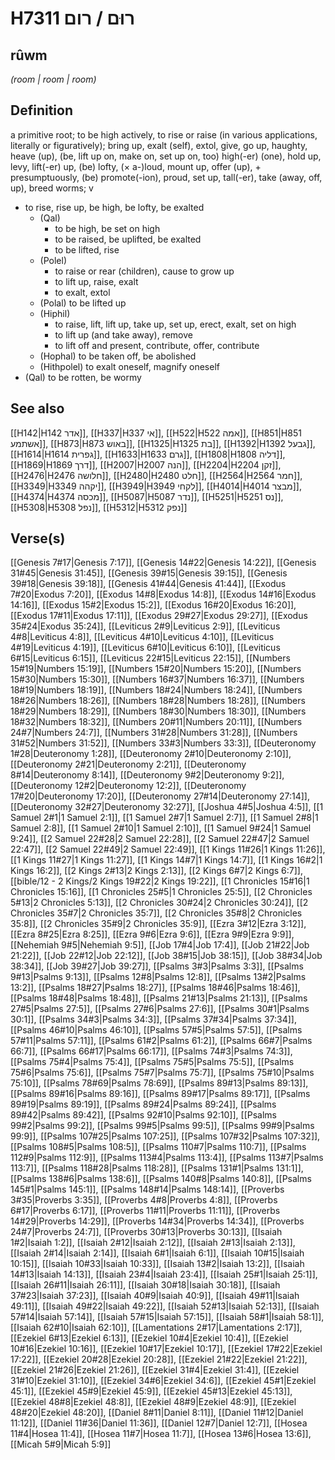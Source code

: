 # H7311 רוּם / רום

## rûwm

_(room | room | room)_

## Definition

a primitive root; to be high actively, to rise or raise (in various applications, literally or figuratively); bring up, exalt (self), extol, give, go up, haughty, heave (up), (be, lift up on, make on, set up on, too) high(-er) (one), hold up, levy, lift(-er) up, (be) lofty, (× a-)loud, mount up, offer (up), + presumptuously, (be) promote(-ion), proud, set up, tall(-er), take (away, off, up), breed worms; v

- to rise, rise up, be high, be lofty, be exalted
  - (Qal)
    - to be high, be set on high
    - to be raised, be uplifted, be exalted
    - to be lifted, rise
  - (Polel)
    - to raise or rear (children), cause to grow up
    - to lift up, raise, exalt
    - to exalt, extol
  - (Polal) to be lifted up
  - (Hiphil)
    - to raise, lift, lift up, take up, set up, erect, exalt, set on high
    - to lift up (and take away), remove
    - to lift off and present, contribute, offer, contribute
  - (Hophal) to be taken off, be abolished
  - (Hithpolel) to exalt oneself, magnify oneself
- (Qal) to be rotten, be wormy

## See also

[[H142|H142 אדר]], [[H337|H337 אי]], [[H522|H522 אמה]], [[H851|H851 אשתמע]], [[H873|H873 באוש]], [[H1325|H1325 בת]], [[H1392|H1392 גבעל]], [[H1614|H1614 גפרית]], [[H1633|H1633 גרם]], [[H1808|H1808 דליה]], [[H1869|H1869 דרך]], [[H2007|H2007 הנה]], [[H2204|H2204 זקן]], [[H2476|H2476 חלושה]], [[H2480|H2480 חלט]], [[H2564|H2564 חמר]], [[H3349|H3349 יקהה]], [[H3949|H3949 לקחי]], [[H4014|H4014 מבצר]], [[H4374|H4374 מכסה]], [[H5087|H5087 נדר]], [[H5251|H5251 נס]], [[H5308|H5308 נפל]], [[H5312|H5312 נפק]]

## Verse(s)

[[Genesis 7#17|Genesis 7:17]], [[Genesis 14#22|Genesis 14:22]], [[Genesis 31#45|Genesis 31:45]], [[Genesis 39#15|Genesis 39:15]], [[Genesis 39#18|Genesis 39:18]], [[Genesis 41#44|Genesis 41:44]], [[Exodus 7#20|Exodus 7:20]], [[Exodus 14#8|Exodus 14:8]], [[Exodus 14#16|Exodus 14:16]], [[Exodus 15#2|Exodus 15:2]], [[Exodus 16#20|Exodus 16:20]], [[Exodus 17#11|Exodus 17:11]], [[Exodus 29#27|Exodus 29:27]], [[Exodus 35#24|Exodus 35:24]], [[Leviticus 2#9|Leviticus 2:9]], [[Leviticus 4#8|Leviticus 4:8]], [[Leviticus 4#10|Leviticus 4:10]], [[Leviticus 4#19|Leviticus 4:19]], [[Leviticus 6#10|Leviticus 6:10]], [[Leviticus 6#15|Leviticus 6:15]], [[Leviticus 22#15|Leviticus 22:15]], [[Numbers 15#19|Numbers 15:19]], [[Numbers 15#20|Numbers 15:20]], [[Numbers 15#30|Numbers 15:30]], [[Numbers 16#37|Numbers 16:37]], [[Numbers 18#19|Numbers 18:19]], [[Numbers 18#24|Numbers 18:24]], [[Numbers 18#26|Numbers 18:26]], [[Numbers 18#28|Numbers 18:28]], [[Numbers 18#29|Numbers 18:29]], [[Numbers 18#30|Numbers 18:30]], [[Numbers 18#32|Numbers 18:32]], [[Numbers 20#11|Numbers 20:11]], [[Numbers 24#7|Numbers 24:7]], [[Numbers 31#28|Numbers 31:28]], [[Numbers 31#52|Numbers 31:52]], [[Numbers 33#3|Numbers 33:3]], [[Deuteronomy 1#28|Deuteronomy 1:28]], [[Deuteronomy 2#10|Deuteronomy 2:10]], [[Deuteronomy 2#21|Deuteronomy 2:21]], [[Deuteronomy 8#14|Deuteronomy 8:14]], [[Deuteronomy 9#2|Deuteronomy 9:2]], [[Deuteronomy 12#2|Deuteronomy 12:2]], [[Deuteronomy 17#20|Deuteronomy 17:20]], [[Deuteronomy 27#14|Deuteronomy 27:14]], [[Deuteronomy 32#27|Deuteronomy 32:27]], [[Joshua 4#5|Joshua 4:5]], [[1 Samuel 2#1|1 Samuel 2:1]], [[1 Samuel 2#7|1 Samuel 2:7]], [[1 Samuel 2#8|1 Samuel 2:8]], [[1 Samuel 2#10|1 Samuel 2:10]], [[1 Samuel 9#24|1 Samuel 9:24]], [[2 Samuel 22#28|2 Samuel 22:28]], [[2 Samuel 22#47|2 Samuel 22:47]], [[2 Samuel 22#49|2 Samuel 22:49]], [[1 Kings 11#26|1 Kings 11:26]], [[1 Kings 11#27|1 Kings 11:27]], [[1 Kings 14#7|1 Kings 14:7]], [[1 Kings 16#2|1 Kings 16:2]], [[2 Kings 2#13|2 Kings 2:13]], [[2 Kings 6#7|2 Kings 6:7]], [[bible/12 - 2 Kings/2 Kings 19#22|2 Kings 19:22]], [[1 Chronicles 15#16|1 Chronicles 15:16]], [[1 Chronicles 25#5|1 Chronicles 25:5]], [[2 Chronicles 5#13|2 Chronicles 5:13]], [[2 Chronicles 30#24|2 Chronicles 30:24]], [[2 Chronicles 35#7|2 Chronicles 35:7]], [[2 Chronicles 35#8|2 Chronicles 35:8]], [[2 Chronicles 35#9|2 Chronicles 35:9]], [[Ezra 3#12|Ezra 3:12]], [[Ezra 8#25|Ezra 8:25]], [[Ezra 9#6|Ezra 9:6]], [[Ezra 9#9|Ezra 9:9]], [[Nehemiah 9#5|Nehemiah 9:5]], [[Job 17#4|Job 17:4]], [[Job 21#22|Job 21:22]], [[Job 22#12|Job 22:12]], [[Job 38#15|Job 38:15]], [[Job 38#34|Job 38:34]], [[Job 39#27|Job 39:27]], [[Psalms 3#3|Psalms 3:3]], [[Psalms 9#13|Psalms 9:13]], [[Psalms 12#8|Psalms 12:8]], [[Psalms 13#2|Psalms 13:2]], [[Psalms 18#27|Psalms 18:27]], [[Psalms 18#46|Psalms 18:46]], [[Psalms 18#48|Psalms 18:48]], [[Psalms 21#13|Psalms 21:13]], [[Psalms 27#5|Psalms 27:5]], [[Psalms 27#6|Psalms 27:6]], [[Psalms 30#1|Psalms 30:1]], [[Psalms 34#3|Psalms 34:3]], [[Psalms 37#34|Psalms 37:34]], [[Psalms 46#10|Psalms 46:10]], [[Psalms 57#5|Psalms 57:5]], [[Psalms 57#11|Psalms 57:11]], [[Psalms 61#2|Psalms 61:2]], [[Psalms 66#7|Psalms 66:7]], [[Psalms 66#17|Psalms 66:17]], [[Psalms 74#3|Psalms 74:3]], [[Psalms 75#4|Psalms 75:4]], [[Psalms 75#5|Psalms 75:5]], [[Psalms 75#6|Psalms 75:6]], [[Psalms 75#7|Psalms 75:7]], [[Psalms 75#10|Psalms 75:10]], [[Psalms 78#69|Psalms 78:69]], [[Psalms 89#13|Psalms 89:13]], [[Psalms 89#16|Psalms 89:16]], [[Psalms 89#17|Psalms 89:17]], [[Psalms 89#19|Psalms 89:19]], [[Psalms 89#24|Psalms 89:24]], [[Psalms 89#42|Psalms 89:42]], [[Psalms 92#10|Psalms 92:10]], [[Psalms 99#2|Psalms 99:2]], [[Psalms 99#5|Psalms 99:5]], [[Psalms 99#9|Psalms 99:9]], [[Psalms 107#25|Psalms 107:25]], [[Psalms 107#32|Psalms 107:32]], [[Psalms 108#5|Psalms 108:5]], [[Psalms 110#7|Psalms 110:7]], [[Psalms 112#9|Psalms 112:9]], [[Psalms 113#4|Psalms 113:4]], [[Psalms 113#7|Psalms 113:7]], [[Psalms 118#28|Psalms 118:28]], [[Psalms 131#1|Psalms 131:1]], [[Psalms 138#6|Psalms 138:6]], [[Psalms 140#8|Psalms 140:8]], [[Psalms 145#1|Psalms 145:1]], [[Psalms 148#14|Psalms 148:14]], [[Proverbs 3#35|Proverbs 3:35]], [[Proverbs 4#8|Proverbs 4:8]], [[Proverbs 6#17|Proverbs 6:17]], [[Proverbs 11#11|Proverbs 11:11]], [[Proverbs 14#29|Proverbs 14:29]], [[Proverbs 14#34|Proverbs 14:34]], [[Proverbs 24#7|Proverbs 24:7]], [[Proverbs 30#13|Proverbs 30:13]], [[Isaiah 1#2|Isaiah 1:2]], [[Isaiah 2#12|Isaiah 2:12]], [[Isaiah 2#13|Isaiah 2:13]], [[Isaiah 2#14|Isaiah 2:14]], [[Isaiah 6#1|Isaiah 6:1]], [[Isaiah 10#15|Isaiah 10:15]], [[Isaiah 10#33|Isaiah 10:33]], [[Isaiah 13#2|Isaiah 13:2]], [[Isaiah 14#13|Isaiah 14:13]], [[Isaiah 23#4|Isaiah 23:4]], [[Isaiah 25#1|Isaiah 25:1]], [[Isaiah 26#11|Isaiah 26:11]], [[Isaiah 30#18|Isaiah 30:18]], [[Isaiah 37#23|Isaiah 37:23]], [[Isaiah 40#9|Isaiah 40:9]], [[Isaiah 49#11|Isaiah 49:11]], [[Isaiah 49#22|Isaiah 49:22]], [[Isaiah 52#13|Isaiah 52:13]], [[Isaiah 57#14|Isaiah 57:14]], [[Isaiah 57#15|Isaiah 57:15]], [[Isaiah 58#1|Isaiah 58:1]], [[Isaiah 62#10|Isaiah 62:10]], [[Lamentations 2#17|Lamentations 2:17]], [[Ezekiel 6#13|Ezekiel 6:13]], [[Ezekiel 10#4|Ezekiel 10:4]], [[Ezekiel 10#16|Ezekiel 10:16]], [[Ezekiel 10#17|Ezekiel 10:17]], [[Ezekiel 17#22|Ezekiel 17:22]], [[Ezekiel 20#28|Ezekiel 20:28]], [[Ezekiel 21#22|Ezekiel 21:22]], [[Ezekiel 21#26|Ezekiel 21:26]], [[Ezekiel 31#4|Ezekiel 31:4]], [[Ezekiel 31#10|Ezekiel 31:10]], [[Ezekiel 34#6|Ezekiel 34:6]], [[Ezekiel 45#1|Ezekiel 45:1]], [[Ezekiel 45#9|Ezekiel 45:9]], [[Ezekiel 45#13|Ezekiel 45:13]], [[Ezekiel 48#8|Ezekiel 48:8]], [[Ezekiel 48#9|Ezekiel 48:9]], [[Ezekiel 48#20|Ezekiel 48:20]], [[Daniel 8#11|Daniel 8:11]], [[Daniel 11#12|Daniel 11:12]], [[Daniel 11#36|Daniel 11:36]], [[Daniel 12#7|Daniel 12:7]], [[Hosea 11#4|Hosea 11:4]], [[Hosea 11#7|Hosea 11:7]], [[Hosea 13#6|Hosea 13:6]], [[Micah 5#9|Micah 5:9]]